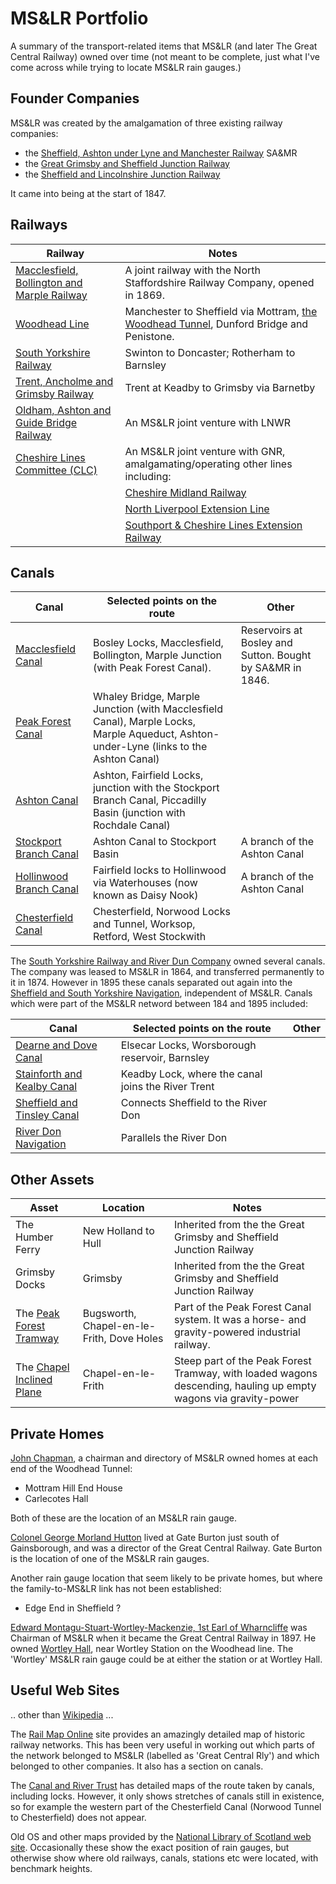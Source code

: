 # MS&LR Portfolio

A summary of the transport-related items that MS&LR (and later The Great Central Railway) owned over time (not meant to be complete, just what I've come across while trying to locate MS&LR rain gauges.)

## Founder Companies

MS&LR was created by the amalgamation of three existing railway companies:

* the [Sheffield, Ashton under Lyne and Manchester Railway](https://en.wikipedia.org/wiki/Sheffield,_Ashton-under-Lyne_and_Manchester_Railway) SA&MR
* the [Great Grimsby and Sheffield Junction Railway](https://en.wikipedia.org/wiki/Great_Grimsby_and_Sheffield_Junction_Railway)
* the [Sheffield and Lincolnshire Junction Railway](https://en.wikipedia.org/wiki/Sheffield_and_Lincolnshire_Junction_Railway)

It came into being at the start of 1847.

## Railways

|Railway|Notes|
|-------|-----|
|[Macclesfield, Bollington and Marple Railway](https://en.wikipedia.org/wiki/Macclesfield,_Bollington_and_Marple_Railway)| A joint railway with the North Staffordshire Railway Company, opened in 1869.|
|[Woodhead Line](https://en.wikipedia.org/wiki/Woodhead_line)|Manchester to Sheffield via Mottram, [the Woodhead Tunnel](https://en.wikipedia.org/wiki/Woodhead_Tunnel), Dunford Bridge and Penistone.|
|[South Yorkshire Railway](https://en.wikipedia.org/wiki/South_Yorkshire_Railway)| Swinton to Doncaster; Rotherham to Barnsley|
|[Trent, Ancholme and Grimsby Railway](https://en.wikipedia.org/wiki/Trent,_Ancholme_and_Grimsby_Railway)|Trent at Keadby to Grimsby via Barnetby|
|[Oldham, Ashton and Guide Bridge Railway](https://en.wikipedia.org/wiki/Oldham,_Ashton_and_Guide_Bridge_Railway)|An MS&LR joint venture with LNWR|
|[Cheshire Lines Committee (CLC)](https://en.wikipedia.org/wiki/Cheshire_Lines_Committee)|An MS&LR joint venture with GNR, amalgamating/operating other lines including:|
||[Cheshire Midland Railway](https://en.wikipedia.org/wiki/Cheshire_Midland_Railway)|
||[North Liverpool Extension Line](https://en.wikipedia.org/wiki/North_Liverpool_Extension_Line)|
||[Southport & Cheshire Lines Extension Railway ](https://en.wikipedia.org/wiki/Southport_and_Cheshire_Lines_Extension_Railway)|

 



## Canals

| Canal | Selected points on the route |Other|
|-----|-----|------|
|[Macclesfield Canal](https://en.wikipedia.org/wiki/Macclesfield_Canal)|Bosley Locks, Macclesfield, Bollington, Marple Junction (with Peak Forest Canal). | Reservoirs at Bosley and Sutton. Bought by SA&MR in 1846. |
|[Peak Forest Canal](https://en.wikipedia.org/wiki/Peak_Forest_Canal)|Whaley Bridge, Marple Junction (with Macclesfield Canal), Marple Locks, Marple Aqueduct, Ashton-under-Lyne (links to the Ashton Canal)|
|[Ashton Canal](https://en.wikipedia.org/wiki/Ashton_Canal)|Ashton, Fairfield Locks, junction with the Stockport Branch Canal, Piccadilly Basin (junction with Rochdale Canal)|
|[Stockport Branch Canal](https://en.wikipedia.org/wiki/Stockport_Branch_Canal)| Ashton Canal to Stockport Basin|A branch of the Ashton Canal|
|[Hollinwood Branch Canal](https://en.wikipedia.org/wiki/Hollinwood_Branch_Canal)|Fairfield locks to Hollinwood via Waterhouses (now known as Daisy Nook)|A branch of the Ashton Canal|
|[Chesterfield Canal](https://en.wikipedia.org/wiki/Chesterfield_Canal)|Chesterfield, Norwood Locks and Tunnel, Worksop, Retford, West Stockwith||

The [South Yorkshire Railway and River Dun Company](https://en.wikipedia.org/wiki/South_Yorkshire_Railway) owned several canals. The company was leased to MS&LR in 1864, and transferred permanently to it in 1874. However in 1895 these canals separated out again into the [Sheffield and South Yorkshire Navigation](https://en.wikipedia.org/wiki/Sheffield_and_South_Yorkshire_Navigation), independent of MS&LR. Canals which were part of the MS&LR netword between 184 and 1895 included:

| Canal | Selected points on the route |Other|
|-----|-----|------|
|[Dearne and Dove Canal](https://en.wikipedia.org/wiki/Dearne_and_Dove_Canal)|Elsecar Locks, Worsborough reservoir, Barnsley||
|[Stainforth and Kealby Canal](https://en.wikipedia.org/wiki/Stainforth_and_Keadby_Canal)|Keadby Lock, where the canal joins the River Trent||
|[Sheffield and Tinsley Canal](https://en.wikipedia.org/wiki/Sheffield_%26_Tinsley_Canal)|Connects Sheffield to the River Don||
|[River Don Navigation](https://en.wikipedia.org/wiki/River_Don_Navigation)|Parallels the River Don|

## Other Assets

| Asset | Location | Notes |
|-----|-----|-----|
|The Humber Ferry|New Holland to Hull|Inherited from the the Great Grimsby and Sheffield Junction Railway|
|Grimsby Docks|Grimsby|Inherited from the the Great Grimsby and Sheffield Junction Railway|
|The [Peak Forest Tramway](https://en.wikipedia.org/wiki/Peak_Forest_Tramway)|Bugsworth, Chapel-en-le-Frith, Dove Holes|Part of the Peak Forest Canal system. It was a horse- and gravity-powered industrial railway.
|The [Chapel Inclined Plane](https://en.wikipedia.org/wiki/Chapel_inclined_plane)|Chapel-en-le-Frith|Steep part of the Peak Forest Tramway, with loaded wagons descending, hauling up empty wagons via gravity-power|

## Private Homes

[John Chapman](https://en.wikipedia.org/wiki/John_Chapman_(Grimsby_MP)), a chairman and directory of MS&LR owned homes at each end of the Woodhead Tunnel:
* Mottram Hill End House
* Carlecotes Hall

Both of these are the location of an MS&LR rain gauge. 

[Colonel George Morland Hutton](https://archive.org/details/visitationengla00britgoog/page/n111/mode/2up) lived at Gate Burton just south of Gainsborough, and was a director of the Great Central Railway. Gate Burton is the location of one of the MS&LR rain gauges.


Another rain gauge location that seem likely to be private homes, but where the family-to-MS&LR link has not been established:

* Edge End in Sheffield ?

[Edward Montagu-Stuart-Wortley-Mackenzie, 1st Earl of Wharncliffe](https://en.wikipedia.org/wiki/Edward_Montagu-Stuart-Wortley-Mackenzie,_1st_Earl_of_Wharncliffe) was Chairman of MS&LR when it became the Great Central Railway in 1897. He owned [Wortley Hall](https://en.wikipedia.org/wiki/Wortley_Hall), near Wortley Station on the Woodhead line. The 'Wortley' MS&LR rain gauge could be at either the station or at Wortley Hall.


## Useful Web Sites

.. other than [Wikipedia](https://en.wikipedia.org/) ...

The [Rail Map Online](http://www.railmaponline.com/UKIEMap.php) site provides an amazingly detailed map of historic railway networks. This has been very useful in working out which parts of the network belonged to MS&LR (labelled as 'Great Central Rly') and which belonged to other companies. It also has a section on canals.

The [Canal and River Trust](https://canalrivertrust.org.uk/enjoy-the-waterways/canal-and-river-network) has detailed maps of the route taken by canals, including locks. However, it only shows stretches of canals still in existence, so for example the western part of the Chesterfield Canal (Norwood Tunnel to Chesterfield) does not appear.

Old OS and other maps provided by the [National Library of Scotland web site](https://maps.nls.uk/). Occasionally these show the exact position of rain gauges, but otherwise show where old railways, canals, stations etc were located, with benchmark heights.






